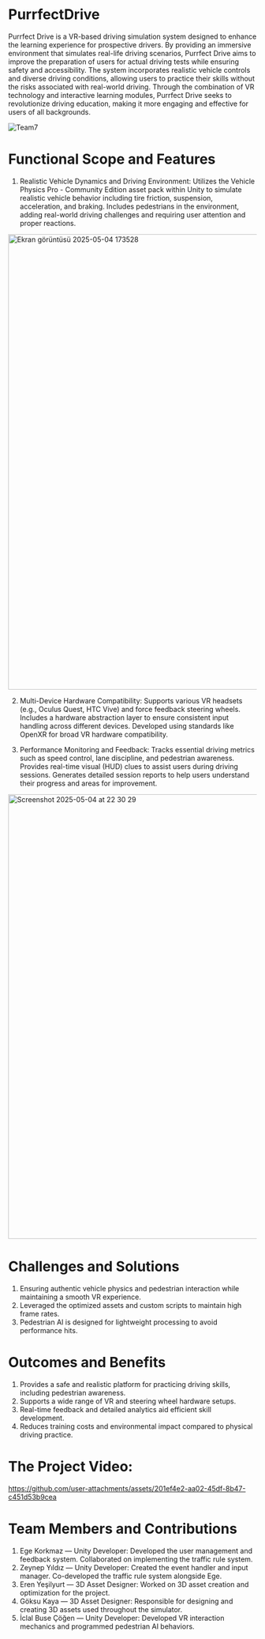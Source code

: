 # PurrfectDrive

Purrfect Drive is a VR-based driving simulation system designed to enhance the learning experience for prospective drivers. By providing an immersive environment that simulates real-life driving scenarios, Purrfect Drive aims to improve the preparation of users for actual driving tests while ensuring safety and accessibility. The system incorporates realistic vehicle controls and diverse driving conditions, allowing users to practice their skills without the risks associated with real-world driving. Through the combination of VR technology and interactive learning modules, Purrfect Drive seeks to revolutionize driving education, making it more engaging and effective for users of all backgrounds.

![Team7](https://github.com/user-attachments/assets/05ac2029-eb69-4273-b23c-6826b455c562)


# Functional Scope and Features
1. Realistic Vehicle Dynamics and Driving Environment:
Utilizes the Vehicle Physics Pro - Community Edition asset pack within Unity to simulate realistic vehicle behavior including tire friction, suspension, acceleration, and braking.
Includes pedestrians in the environment, adding real-world driving challenges and requiring user attention and proper reactions.

<img width="1882" height="922" alt="Ekran görüntüsü 2025-05-04 173528" src="https://github.com/user-attachments/assets/6ead981f-baa1-49bc-9b23-cbbac0a176d4" />

2. Multi-Device Hardware Compatibility:
Supports various VR headsets (e.g., Oculus Quest, HTC Vive) and force feedback steering wheels.
Includes a hardware abstraction layer to ensure consistent input handling across different devices.
Developed using standards like OpenXR for broad VR hardware compatibility.

3. Performance Monitoring and Feedback:
Tracks essential driving metrics such as speed control, lane discipline, and pedestrian awareness.
Provides real-time visual (HUD) clues to assist users during driving sessions.
Generates detailed session reports to help users understand their progress and areas for improvement.

<img width="1440" height="900" alt="Screenshot 2025-05-04 at 22 30 29" src="https://github.com/user-attachments/assets/6ece7d58-e148-472d-8f54-9b14e5f70566" />

# Challenges and Solutions
1. Ensuring authentic vehicle physics and pedestrian interaction while maintaining a smooth VR experience.
2. Leveraged the optimized assets and custom scripts to maintain high frame rates.
3. Pedestrian AI is designed for lightweight processing to avoid performance hits.


# Outcomes and Benefits
1. Provides a safe and realistic platform for practicing driving skills, including pedestrian awareness.
2. Supports a wide range of VR and steering wheel hardware setups.
3. Real-time feedback and detailed analytics aid efficient skill development.
4. Reduces training costs and environmental impact compared to physical driving practice.

# The Project Video:
https://github.com/user-attachments/assets/201ef4e2-aa02-45df-8b47-c451d53b9cea
 
# Team Members and Contributions
1. Ege Korkmaz — Unity Developer:
Developed the user management and feedback system. Collaborated on implementing the traffic rule system.
2. Zeynep Yıldız — Unity Developer:
Created the event handler and input manager. Co-developed the traffic rule system alongside Ege.
3. Eren Yeşilyurt — 3D Asset Designer:
Worked on 3D asset creation and optimization for the project.
5. Göksu Kaya — 3D Asset Designer:
Responsible for designing and creating 3D assets used throughout the simulator.
6. İclal Buse Çöğen — Unity Developer:
Developed VR interaction mechanics and programmed pedestrian AI behaviors.

